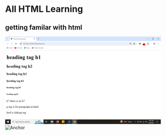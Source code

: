 # All HTML Learning

## getting familar with html

![first](./Images/first.PNG)
![Anchor](./Images/)
